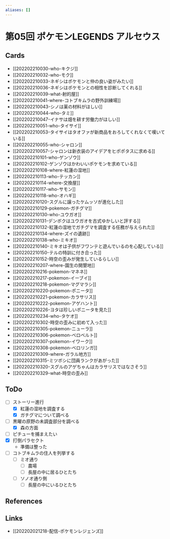 ```yaml
---
aliases: []
---
```

# 第05回 ポケモンLEGENDS アルセウス

## Cards

- [[202202210030-who-キクジ]]
- [[202202210032-who-モク]]
- [[202202210033-ネギシはポケモンと仲の良い姿がみたい]]
- [[202202210036-ネギシはポケモンとの相性を診断してくれる]]
- [[202202210039-what-射的屋]]
- [[202202210041-where-コトブキムラの野外訓練場]]
- [[202202210043-シノは薬の材料がほしい]]
- [[202202210044-who-タミ]]
- [[202202210047-イナサは畑を耕す労働力がほしい]]
- [[202202210051-who-タイサイ]]
- [[202202210053-タイサイはタオファが新商品をおろしてくれなくて嘆いている]]
- [[202202210055-who-シャロン]]
- [[202202210057-シャロンは新衣装のアイデアをヒポポタスに求める]]
- [[202202210101-who-ゲンゾウ]]
- [[202202210102-ゲンゾウはかわいいポケモンを求めている]]
- [[202202210108-where-紅蓮の湿地]]
- [[202202210113-who-テッカン]]
- [[202202210114-where-交換屋]]
- [[202202210117-who-サモン]]
- [[202202210118-who-オハギ]]
- [[202202210120-スグルに譲ったケムッソが進化した]]
- [[202202210129-pokemon-ガチグマ]]
- [[202202210130-who-ユウガオ]]
- [[202202210131-デンボクはユウガオを古式ゆかしいと評する]]
- [[202202210132-紅蓮の湿地でガチグマを調査する任務が与えられた]]
- [[202202210134-where-ズイの遺跡]]
- [[202202210138-who-ミキオ]]
- [[202202210140-ミキオは子供がフワンテと遊んでいるのを心配している]]
- [[202202210150-テルの特訓に付き合った]]
- [[202202210152-時空の歪みが発生しているらしい]]
- [[202202210207-where-園生の開墾地]]
- [[202202210216-pokemon-マネネ]]
- [[202202210217-pokemon-イーブイ]]
- [[202202210218-pokemon-マグマラシ]]
- [[202202210220-pokemon-ポニータ]]
- [[202202210221-pokemon-カラサリス]]
- [[202202210222-pokemon-アゲハント]]
- [[202202210226-ヨタは珍しいポニータを見た]]
- [[202202210234-who-タケオ]]
- [[202202210302-時空の歪みに初めて入った]]
- [[202202210305-pokemon-ニューラ]]
- [[202202210306-pokemon-ベロベルト]]
- [[202202210307-pokemon-イワーク]]
- [[202202210308-pokemon-ベロリンガ]]
- [[202202210309-where-ガラル地方]]
- [[202202210315-ミツボシに団員ランクがあがった]]
- [[202202210320-スグルのアゲちゃんはカラサリスではなさそう]]
- [[202202210329-what-時空の歪み]]

## ToDo

- [ ] ストーリー進行
	- [x] 紅蓮の湿地を調査する
	- [x] ガチグマについて調べる
- [ ] 黒曜の原野の未調査部分を調べる
	- [x] 森の方面
- [ ] ピチューを捕まえたい
- [x] 打倒パラセクト
	- 準備は整った
- [ ] コトブキムラの住人を列挙する
	- [ ] ミオ通り
		- [ ] 農場
		- [ ] 長屋の中に居るひとたち
	- [ ] ソノオ通り側
		- [ ] 長屋の中にいるひとたち

## References



## Links

- [[202202021218-配信-ポケモンレジェンズ]]
